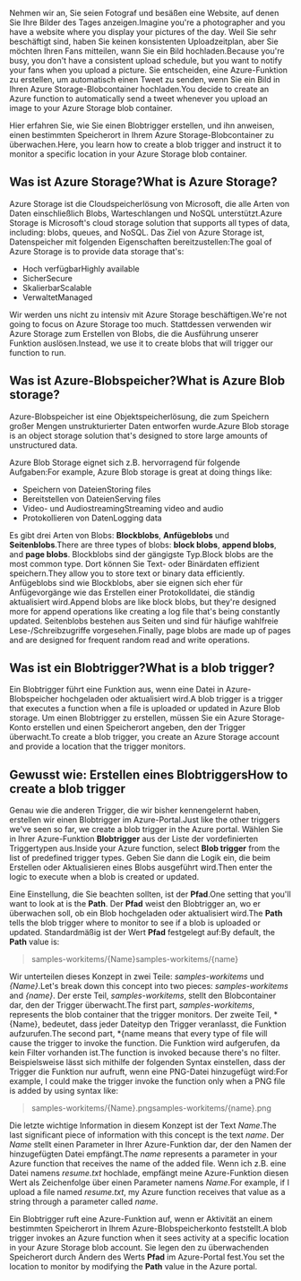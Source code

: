 <span data-ttu-id="b3f13-101">Nehmen wir an, Sie seien Fotograf und besäßen eine Website, auf denen Sie Ihre Bilder des Tages anzeigen.</span><span class="sxs-lookup"><span data-stu-id="b3f13-101">Imagine you're a photographer and you have a website where you display your pictures of the day.</span></span> <span data-ttu-id="b3f13-102">Weil Sie sehr beschäftigt sind, haben Sie keinen konsistenten Uploadzeitplan, aber Sie möchten Ihren Fans mitteilen, wann Sie ein Bild hochladen.</span><span class="sxs-lookup"><span data-stu-id="b3f13-102">Because you're busy, you don't have a consistent upload schedule, but you want to notify your fans when you upload a picture.</span></span> <span data-ttu-id="b3f13-103">Sie entscheiden, eine Azure-Funktion zu erstellen, um automatisch einen Tweet zu senden, wenn Sie ein Bild in Ihren Azure Storage-Blobcontainer hochladen.</span><span class="sxs-lookup"><span data-stu-id="b3f13-103">You decide to create an Azure function to automatically send a tweet whenever you upload an image to your Azure Storage blob container.</span></span>

<span data-ttu-id="b3f13-104">Hier erfahren Sie, wie Sie einen Blobtrigger erstellen, und ihn anweisen, einen bestimmten Speicherort in Ihrem Azure Storage-Blobcontainer zu überwachen.</span><span class="sxs-lookup"><span data-stu-id="b3f13-104">Here, you learn how to create a blob trigger and instruct it to monitor a specific location in your Azure Storage blob container.</span></span>

## <a name="what-is-azure-storage"></a><span data-ttu-id="b3f13-105">Was ist Azure Storage?</span><span class="sxs-lookup"><span data-stu-id="b3f13-105">What is Azure Storage?</span></span>

<span data-ttu-id="b3f13-106">Azure Storage ist die Cloudspeicherlösung von Microsoft, die alle Arten von Daten einschließlich Blobs, Warteschlangen und NoSQL unterstützt.</span><span class="sxs-lookup"><span data-stu-id="b3f13-106">Azure Storage is Microsoft's cloud storage solution that supports all types of data, including: blobs, queues, and NoSQL.</span></span> <span data-ttu-id="b3f13-107">Das Ziel von Azure Storage ist, Datenspeicher mit folgenden Eigenschaften bereitzustellen:</span><span class="sxs-lookup"><span data-stu-id="b3f13-107">The goal of Azure Storage is to provide data storage that's:</span></span>

- <span data-ttu-id="b3f13-108">Hoch verfügbar</span><span class="sxs-lookup"><span data-stu-id="b3f13-108">Highly available</span></span>
- <span data-ttu-id="b3f13-109">Sicher</span><span class="sxs-lookup"><span data-stu-id="b3f13-109">Secure</span></span>
- <span data-ttu-id="b3f13-110">Skalierbar</span><span class="sxs-lookup"><span data-stu-id="b3f13-110">Scalable</span></span>
- <span data-ttu-id="b3f13-111">Verwaltet</span><span class="sxs-lookup"><span data-stu-id="b3f13-111">Managed</span></span>

<span data-ttu-id="b3f13-112">Wir werden uns nicht zu intensiv mit Azure Storage beschäftigen.</span><span class="sxs-lookup"><span data-stu-id="b3f13-112">We're not going to focus on Azure Storage too much.</span></span> <span data-ttu-id="b3f13-113">Stattdessen verwenden wir Azure Storage zum Erstellen von Blobs, die die Ausführung unserer Funktion auslösen.</span><span class="sxs-lookup"><span data-stu-id="b3f13-113">Instead, we use it to create blobs that will trigger our function to run.</span></span>

## <a name="what-is-azure-blob-storage"></a><span data-ttu-id="b3f13-114">Was ist Azure-Blobspeicher?</span><span class="sxs-lookup"><span data-stu-id="b3f13-114">What is Azure Blob storage?</span></span>

<span data-ttu-id="b3f13-115">Azure-Blobspeicher ist eine Objektspeicherlösung, die zum Speichern großer Mengen unstrukturierter Daten entworfen wurde.</span><span class="sxs-lookup"><span data-stu-id="b3f13-115">Azure Blob storage is an object storage solution that's designed to store large amounts of unstructured data.</span></span> 

<span data-ttu-id="b3f13-116">Azure Blob Storage eignet sich z.B. hervorragend für folgende Aufgaben:</span><span class="sxs-lookup"><span data-stu-id="b3f13-116">For example, Azure Blob storage is great at doing things like:</span></span>

- <span data-ttu-id="b3f13-117">Speichern von Dateien</span><span class="sxs-lookup"><span data-stu-id="b3f13-117">Storing files</span></span>
- <span data-ttu-id="b3f13-118">Bereitstellen von Dateien</span><span class="sxs-lookup"><span data-stu-id="b3f13-118">Serving files</span></span>
- <span data-ttu-id="b3f13-119">Video- und Audiostreaming</span><span class="sxs-lookup"><span data-stu-id="b3f13-119">Streaming video and audio</span></span>
- <span data-ttu-id="b3f13-120">Protokollieren von Daten</span><span class="sxs-lookup"><span data-stu-id="b3f13-120">Logging data</span></span>

<span data-ttu-id="b3f13-121">Es gibt drei Arten von Blobs: **Blockblobs**, **Anfügeblobs** und **Seitenblobs**.</span><span class="sxs-lookup"><span data-stu-id="b3f13-121">There are three types of blobs: **block blobs**, **append blobs**, and **page blobs**.</span></span> <span data-ttu-id="b3f13-122">Blockblobs sind der gängigste Typ.</span><span class="sxs-lookup"><span data-stu-id="b3f13-122">Block blobs are the most common type.</span></span> <span data-ttu-id="b3f13-123">Dort können Sie Text- oder Binärdaten effizient speichern.</span><span class="sxs-lookup"><span data-stu-id="b3f13-123">They allow you to store text or binary data efficiently.</span></span> <span data-ttu-id="b3f13-124">Anfügeblobs sind wie Blockblobs, aber sie eignen sich eher für Anfügevorgänge wie das Erstellen einer Protokolldatei, die ständig aktualisiert wird.</span><span class="sxs-lookup"><span data-stu-id="b3f13-124">Append blobs are like block blobs, but they're designed more for append operations like creating a log file that's being constantly updated.</span></span> <span data-ttu-id="b3f13-125">Seitenblobs bestehen aus Seiten und sind für häufige wahlfreie Lese-/Schreibzugriffe vorgesehen.</span><span class="sxs-lookup"><span data-stu-id="b3f13-125">Finally, page blobs are made up of pages and are designed for frequent random read and write operations.</span></span>

## <a name="what-is-a-blob-trigger"></a><span data-ttu-id="b3f13-126">Was ist ein Blobtrigger?</span><span class="sxs-lookup"><span data-stu-id="b3f13-126">What is a blob trigger?</span></span>

<span data-ttu-id="b3f13-127">Ein Blobtrigger führt eine Funktion aus, wenn eine Datei in Azure-Blobspeicher hochgeladen oder aktualisiert wird.</span><span class="sxs-lookup"><span data-stu-id="b3f13-127">A blob trigger is a trigger that executes a function when a file is uploaded or updated in Azure Blob storage.</span></span> <span data-ttu-id="b3f13-128">Um einen Blobtrigger zu erstellen, müssen Sie ein Azure Storage-Konto erstellen und einen Speicherort angeben, den der Trigger überwacht.</span><span class="sxs-lookup"><span data-stu-id="b3f13-128">To create a blob trigger, you create an Azure Storage account and provide a location that the trigger monitors.</span></span>

## <a name="how-to-create-a-blob-trigger"></a><span data-ttu-id="b3f13-129">Gewusst wie: Erstellen eines Blobtriggers</span><span class="sxs-lookup"><span data-stu-id="b3f13-129">How to create a blob trigger</span></span>

<span data-ttu-id="b3f13-130">Genau wie die anderen Trigger, die wir bisher kennengelernt haben, erstellen wir einen Blobtrigger im Azure-Portal.</span><span class="sxs-lookup"><span data-stu-id="b3f13-130">Just like the other triggers we've seen so far, we create a blob trigger in the Azure portal.</span></span> <span data-ttu-id="b3f13-131">Wählen Sie in Ihrer Azure-Funktion **Blobtrigger** aus der Liste der vordefinierten Triggertypen aus.</span><span class="sxs-lookup"><span data-stu-id="b3f13-131">Inside your Azure function, select **Blob trigger** from the list of predefined trigger types.</span></span> <span data-ttu-id="b3f13-132">Geben Sie dann die Logik ein, die beim Erstellen oder Aktualisieren eines Blobs ausgeführt wird.</span><span class="sxs-lookup"><span data-stu-id="b3f13-132">Then enter the logic to execute when a blob is created or updated.</span></span>

<span data-ttu-id="b3f13-133">Eine Einstellung, die Sie beachten sollten, ist der **Pfad**.</span><span class="sxs-lookup"><span data-stu-id="b3f13-133">One setting that you'll want to look at is the **Path**.</span></span> <span data-ttu-id="b3f13-134">Der **Pfad** weist den Blobtrigger an, wo er überwachen soll, ob ein Blob hochgeladen oder aktualisiert wird.</span><span class="sxs-lookup"><span data-stu-id="b3f13-134">The **Path** tells the blob trigger where to monitor to see if a blob is uploaded or updated.</span></span> <span data-ttu-id="b3f13-135">Standardmäßig ist der Wert **Pfad** festgelegt auf:</span><span class="sxs-lookup"><span data-stu-id="b3f13-135">By default, the **Path** value is:</span></span> 

> <span data-ttu-id="b3f13-136">samples-workitems/{Name}</span><span class="sxs-lookup"><span data-stu-id="b3f13-136">samples-workitems/{name}</span></span>

<span data-ttu-id="b3f13-137">Wir unterteilen dieses Konzept in zwei Teile: *samples-workitems* und *{Name}*.</span><span class="sxs-lookup"><span data-stu-id="b3f13-137">Let's break down this concept into two pieces: *samples-workitems* and *{name}*.</span></span> <span data-ttu-id="b3f13-138">Der erste Teil, *samples-workitems*, stellt den Blobcontainer dar, den der Trigger überwacht.</span><span class="sxs-lookup"><span data-stu-id="b3f13-138">The first part, *samples-workitems*, represents the blob container that the trigger monitors.</span></span> <span data-ttu-id="b3f13-139">Der zweite Teil, \*{Name}, bedeutet, dass jeder Dateityp den Trigger veranlasst, die Funktion aufzurufen.</span><span class="sxs-lookup"><span data-stu-id="b3f13-139">The second part, \*{name means that every type of file will cause the trigger to invoke the function.</span></span> <span data-ttu-id="b3f13-140">Die Funktion wird aufgerufen, da kein Filter vorhanden ist.</span><span class="sxs-lookup"><span data-stu-id="b3f13-140">The function is invoked because there's no filter.</span></span> <span data-ttu-id="b3f13-141">Beispielsweise lässt sich mithilfe der folgenden Syntax einstellen, dass der Trigger die Funktion nur aufruft, wenn eine PNG-Datei hinzugefügt wird:</span><span class="sxs-lookup"><span data-stu-id="b3f13-141">For example, I could make the trigger invoke the function only when a PNG file is added by using syntax like:</span></span>

> <span data-ttu-id="b3f13-142">samples-workitems/{Name}.png</span><span class="sxs-lookup"><span data-stu-id="b3f13-142">samples-workitems/{name}.png</span></span>

<span data-ttu-id="b3f13-143">Die letzte wichtige Information in diesem Konzept ist der Text *Name*.</span><span class="sxs-lookup"><span data-stu-id="b3f13-143">The last significant piece of information with this concept is the text *name*.</span></span> <span data-ttu-id="b3f13-144">Der *Name* stellt einen Parameter in Ihrer Azure-Funktion dar, der den Namen der hinzugefügten Datei empfängt.</span><span class="sxs-lookup"><span data-stu-id="b3f13-144">The *name* represents a parameter in your Azure function that receives the name of the added file.</span></span> <span data-ttu-id="b3f13-145">Wenn ich z.B. eine Datei namens *resume.txt* hochlade, empfängt meine Azure-Funktion diesen Wert als Zeichenfolge über einen Parameter namens *Name*.</span><span class="sxs-lookup"><span data-stu-id="b3f13-145">For example, if I upload a file named *resume.txt*, my Azure function receives that value as a string through a parameter called *name*.</span></span>

<span data-ttu-id="b3f13-146">Ein Blobtrigger ruft eine Azure-Funktion auf, wenn er Aktivität an einem bestimmten Speicherort in Ihrem Azure-Blobspeicherkonto feststellt.</span><span class="sxs-lookup"><span data-stu-id="b3f13-146">A blob trigger invokes an Azure function when it sees activity at a specific location in your Azure Storage blob account.</span></span> <span data-ttu-id="b3f13-147">Sie legen den zu überwachenden Speicherort durch Ändern des Werts **Pfad** im Azure-Portal fest.</span><span class="sxs-lookup"><span data-stu-id="b3f13-147">You set the location to monitor by modifying the **Path** value in the Azure portal.</span></span>